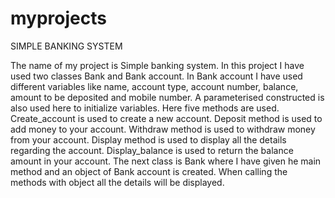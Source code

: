 # myprojects
SIMPLE BANKING SYSTEM

The name of my project is Simple banking system. In this project I have used two classes Bank and Bank account. In Bank account I have used different
variables like name, account type, account number, balance, amount to be deposited and mobile number. A parameterised constructed is also used here
to initialize variables. Here five methods are used. Create_account is used to create a new account. Deposit method is used to add money to your 
account. Withdraw method is used to withdraw money from your account. Display method is used to display all the details regarding the account.
Display_balance is used to return the balance amount in your account. The next class is Bank where I have given he main method and an object of Bank
account is created. When calling the methods with object all the details will be displayed.  

